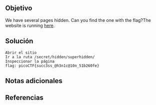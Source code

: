 ## Objetivo

We have several pages hidden. Can you find the one with the flag?The website is running [here](http://saturn.picoctf.net:62050/).
## Solución

```
Abrir el sitio
Ir a la ruta /secret/hidden/superhidden/
Inspeccionar la página
flag: picoCTF{succ3ss_@h3n1c@10n_51b260fe}
```
## Notas adicionales

## Referencias